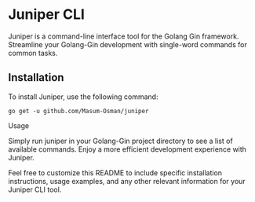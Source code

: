# Juniper CLI

Juniper is a command-line interface tool for the Golang Gin framework. Streamline your Golang-Gin development with single-word commands for common tasks.

## Installation

To install Juniper, use the following command:

```
go get -u github.com/Masum-Osman/juniper
```


Usage

Simply run juniper in your Golang-Gin project directory to see a list of available commands. Enjoy a more efficient development experience with Juniper.

Feel free to customize this README to include specific installation instructions, usage examples, and any other relevant information for your Juniper CLI tool.